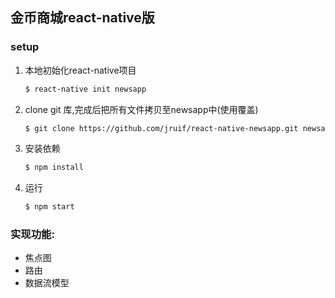 金币商城react-native版
-------------

### setup

1. 本地初始化react-native项目
    ```bash
    $ react-native init newsapp
    ```

2. clone git 库,完成后把所有文件拷贝至newsapp中(使用覆盖)
    ```bash
    $ git clone https://github.com/jruif/react-native-newsapp.git newsapp
    ```
3. 安装依赖
    ```bash
    $ npm install
    ```

4. 运行
    ```bash
    $ npm start
    ```

### 实现功能:
+ 焦点图
+ 路由
+ 数据流模型